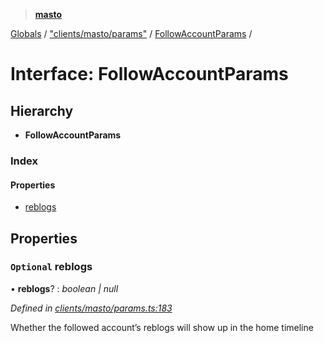 > **[masto](../README.md)**

[Globals](../globals.md) / ["clients/masto/params"](../modules/_clients_masto_params_.md) / [FollowAccountParams](_clients_masto_params_.followaccountparams.md) /

# Interface: FollowAccountParams

## Hierarchy

* **FollowAccountParams**

### Index

#### Properties

* [reblogs](_clients_masto_params_.followaccountparams.md#optional-reblogs)

## Properties

### `Optional` reblogs

• **reblogs**? : *boolean | null*

*Defined in [clients/masto/params.ts:183](https://github.com/neet/masto.js/blob/aaa534e/src/clients/masto/params.ts#L183)*

Whether the followed account’s reblogs will show up in the home timeline